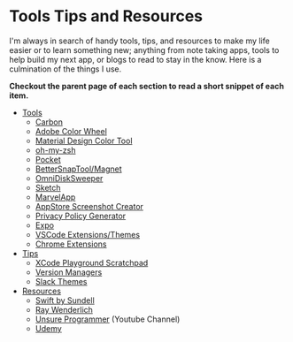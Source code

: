 # Tools Tips and Resources

I'm always in search of handy tools, tips, and resources to make my life easier or to learn something new; anything from note taking apps, tools to help build my next app, or blogs to read to stay in the know. Here is a culmination of the things I use. 

**Checkout the parent page of each section to read a short snippet of each item.**

* [Tools](Tools.md)
  * [Carbon](https://carbon.now.sh)
  * [Adobe Color Wheel](https://color.adobe.com/create/color-wheel/)
  * [Material Design Color Tool](https://material.io/tools/color)
  * [oh-my-zsh](https://ohmyz.sh/)
  * [Pocket](https://getpocket.com/)
  * [BetterSnapTool/Magnet](Tools.md#BetterSnapTool/Magnet)
  * [OmniDiskSweeper](https://www.omnigroup.com/more)
  * [Sketch](https://www.sketchapp.com/)
  * [MarvelApp](https://marvelapp.com/)
  * [AppStore Screenshot Creator](Tools.md#appstore-screenshot-creator)
  * [Privacy Policy Generator](https://app-privacy-policy-generator.firebaseapp.com/#)
  * [Expo](https://expo.io/)
  * [VSCode Extensions/Themes](Tools.md#vscode-extensions)
  * [Chrome Extensions](Tools.md#chrome-extensions)
* [Tips](Tips.md)
  * [XCode Playground Scratchpad](Tips.md#XCode-Playground-Scratchpad)
  * [Version Managers](Tips.md#Version-Manager)
  * [Slack Themes](https://slackthemes.net)
* [Resources](Resources.md)
  * [Swift by Sundell](https://www.swiftbysundell.com/)
  * [Ray Wenderlich](https://www.raywenderlich.com/)
  * [Unsure Programmer](https://www.youtube.com/channel/UCiNWv52iO_OAdZ12kslG4Cg/videos) (Youtube Channel)
  * [Udemy](https://www.udemy.com)
